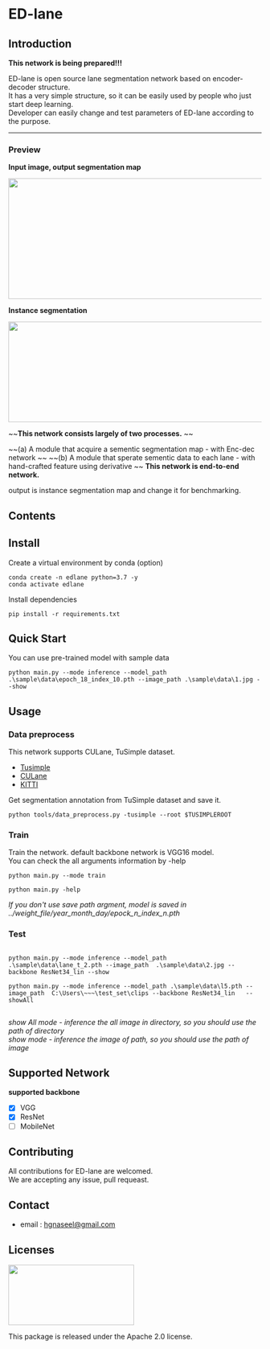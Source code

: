 # ED-lane

## Introduction

**This network is being prepared!!!**  
  
ED-lane is open source lane segmentation network based on encoder-decoder structure.  
It has a very simple structure, so it can be easily used by people who just start deep learning.  
Developer can easily change and test parameters of ED-lane according to the purpose.  



  
---
### Preview  

**Input image, output segmentation map** 
<p></p>  
<image width="600" height="240" src="sample/readme_image/file2.png">  
  
**Instance segmentation**  
<p></p>  
<image width="800" height="200" src="sample/readme_image/file3.gif">  
  
  
   

<p></p>  

~~**This network consists largely of two processes.**  ~~
  
~~(a) A module that acquire a sementic segmentation map - with Enc-dec network  ~~
~~(b) A module that sperate sementic data to each lane - with hand-crafted feature using derivative  ~~
**This network is end-to-end network.**  
  
output is instance segmentation map and change it for benchmarking.


## Contents  

## Install  

Create a virtual environment by conda (option)

```
conda create -n edlane python=3.7 -y
conda activate edlane
```

Install dependencies
```
pip install -r requirements.txt
```

## Quick Start

You can use pre-trained model with sample data
```
python main.py --mode inference --model_path .\sample\data\epoch_18_index_10.pth --image_path .\sample\data\1.jpg --show

```
## Usage


### **Data preprocess**  

This network supports CULane, TuSimple dataset.  
* [Tusimple](https://github.com/TuSimple/tusimple-benchmark/issues/3)  
* [CULane](https://xingangpan.github.io/projects/CULane.html)  
* [KITTI](http://www.cvlibs.net/datasets/kitti/eval_road.php)  

Get segmentation annotation from TuSimple dataset and save it.
```
python tools/data_preprocess.py -tusimple --root $TUSIMPLEROOT
```

### **Train**  

Train the network. default backbone network is VGG16 model.  
You can check the all arguments information by -help
```
python main.py --mode train  

python main.py -help
```
*If you don't use save path argment, model is saved in ../weight_file/year_month_day/epock_n_index_n.pth*

### **Test**  

```

python main.py --mode inference --model_path .\sample\data\lane_t_2.pth --image_path  .\sample\data\2.jpg --backbone ResNet34_lin --show

python main.py --mode inference --model_path .\sample\data\l5.pth --image_path  C:\Users\~~~\test_set\clips --backbone ResNet34_lin   --showAll


```
*show All mode - inference the all image in directory, so you should use the path of directory*  
*show     mode - inference the image of path, so you should use the path of image*
## Supported Network

**supported backbone**

 - [x] VGG  
 - [x] ResNet  
 - [ ] MobileNet  

## Contributing

All contributions for ED-lane are welcomed.  
We are accepting any issue, pull requeast.  

## Contact

* email : hgnaseel@gmail.com

## Licenses  
  
<image width="250" height="120" src="sample/readme_image/Apache_Software_Foundation_Logo.png">  
  
This package is released under the Apache 2.0 license.  
  
<!-- ## Reference -->
